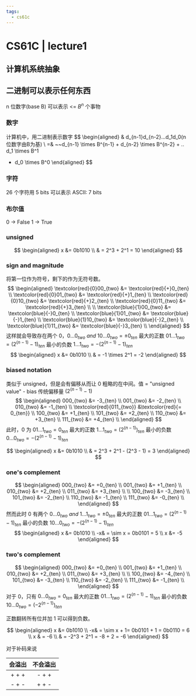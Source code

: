 ```yaml
---
tags:
  - cs61c
---
```


# CS61C | lecture1
## 计算机系统抽象
## 二进制可以表示任何东西
n 位数字(base B) 可以表示 <= $B^n$ 个事物
### 数字
计算机中，用二进制表示数字
$$
\begin{aligned}
& d_{n-1}d_{n-2}...d_1d_0(n位数字由B为基) \\
=& ~~d_{n-1} \times B^{n-1} + d_{n-2} \times B^{n-2} + .. d_1 \times B^1
 + d_0 \times B^0
\end{aligned}
$$
### 字符
26 个字符用 5 bits 可以表示
ASCII: 7 bits
### 布尔值
0 -> False
1 -> True
### unsigned
$$
\begin{aligned}
x &= 0b1010 \\
& = 2^3 + 2^1 = 10
\end{aligned}
$$
### sign and magnitude
将第一位作为符号，剩下的作为无符号数。
$$
\begin{aligned}
\textcolor{red}{0}00_{two} &= \textcolor{red}{+}0_{ten} \\
\textcolor{red}{0}01_{two} &= \textcolor{red}{+}1_{ten} \\
\textcolor{red}{0}10_{two} &= \textcolor{red}{+}2_{ten} \\
\textcolor{red}{0}11_{two} &= \textcolor{red}{+}3_{ten} \\
\\
\textcolor{blue}{1}00_{two} &= \textcolor{blue}{-}0_{ten} \\
\textcolor{blue}{1}01_{two} &= \textcolor{blue}{-}1_{ten} \\
\textcolor{blue}{1}10_{two} &= \textcolor{blue}{-}2_{ten} \\
\textcolor{blue}{1}11_{two} &= \textcolor{blue}{-}3_{ten} \\
\end{aligned}
$$
这样就会导致存在两个 0，$0...0_{two}~and~10...0_{two} = \pm 0_{ten}$
最大的正数 $01...1_{two}= (2^{(n-1)}-1)_{ten}$
最小的负数 $1...1_{two}=-(2^{(n-1)} - 1)_{ten}$
$$
\begin{aligned}
x &= 0b1010 \\
& = -1 \times 2^1 = -2
\end{aligned}
$$
### biased notation
类似于 unsigned，但是会有偏移从而让 0 粗略的在中间。值 = "unsigned value" - bias
传统偏移量 $(2^{(n-1)} - 1)$
$$
\begin{aligned}
000_{two} &= -3_{ten} \\
001_{two} &= -2_{ten} \\
010_{two} &= -1_{ten} \\
\textcolor{red}{011_{two}} &\textcolor{red}{= 0_{ten}} \\
100_{two} &= +1_{ten} \\
101_{two} &= +2_{ten} \\
110_{two} &= +3_{ten} \\
111_{two} &= +4_{ten} \\
\end{aligned}
$$
此时，0 为 $01...1_{two}=0_{ten}$
最大的正数 $1...1_{two} = (2^{(n-1)})_{ten}$
最小的负数 $0...0_{two}=-(2^{(n-1)} - 1)_{ten}$

$$
\begin{aligned}
x &= 0b1010 \\
& = 2^3 + 2^1 - (2^3 - 1) = 3
\end{aligned}
$$
### one's complement
$$
\begin{aligned}
000_{two} &= +0_{ten} \\
001_{two} &= +1_{ten} \\
010_{two} &= +2_{ten} \\
011_{two} &= +3_{ten} \\
\\
100_{two} &= -3_{ten} \\
101_{two} &= -2_{ten} \\
110_{two} &= -1_{ten} \\
111_{two} &= -0_{ten} \\
\end{aligned}
$$
然而此时 0 有两个 $0...0_{two}~and~1...1_{two} = \pm0_{ten}$
最大的正数 $01...1_{two} = (2^{(n-1)}-1)_{ten}$
最小的负数 $10...0_{two} = -(2^{(n-1)}-1)_{ten}$
$$
\begin{aligned}
x &= 0b1010 \\
-x& = \sim x = 0b0101 = 5 \\ 
x &= -5
\end{aligned}
$$
### two's complement
$$
\begin{aligned}
000_{two} &= +0_{ten} \\
001_{two} &= +1_{ten} \\
010_{two} &= +2_{ten} \\
011_{two} &= +3_{ten} \\
\\
100_{two} &= -4_{ten} \\
101_{two} &= -3_{ten} \\
110_{two} &= -2_{ten} \\
111_{two} &= -1_{ten} \\
\end{aligned}
$$
对于 0，只有 $0...0_{two} = 0_{ten}$
最大的正数 $01...1_{two} = (2^{(n-1)} - 1)_{ten}$
最小的负数 $10...0_{two}=(-2^{(n-1)})_{ten}$

正数翻转所有位并加 1 可以得到负数。

$$
\begin{aligned}
x &= 0b1010 \\
-x& = \sim x + 1= 0b0101 + 1  = 0b0110 = 6 \\
 x & = -6 \\
 & = -2^3 + 2^1 = -8 + 2 = -6
\end{aligned}
$$

对于补码来说

|  会溢出  | 不会溢出  |
| :---: | :---: |
| + + + | - + + |
| - + - | + + - |
